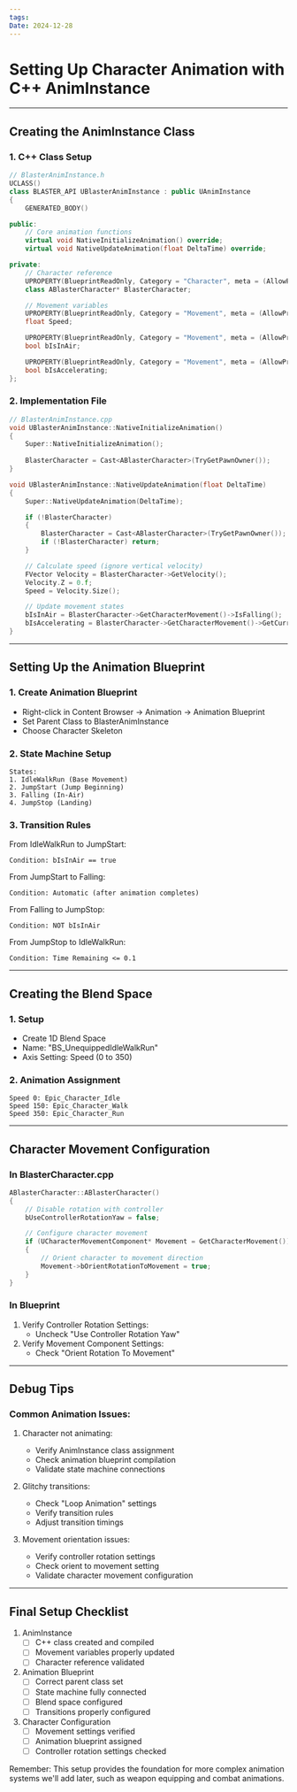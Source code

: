 ```yaml
---
tags: 
Date: 2024-12-28
---
```

# Setting Up Character Animation with C++ AnimInstance

---

## Creating the AnimInstance Class

### 1. C++ Class Setup
```cpp
// BlasterAnimInstance.h
UCLASS()
class BLASTER_API UBlasterAnimInstance : public UAnimInstance
{
    GENERATED_BODY()

public:
    // Core animation functions
    virtual void NativeInitializeAnimation() override;
    virtual void NativeUpdateAnimation(float DeltaTime) override;

private:
    // Character reference
    UPROPERTY(BlueprintReadOnly, Category = "Character", meta = (AllowPrivateAccess = "true"))
    class ABlasterCharacter* BlasterCharacter;

    // Movement variables
    UPROPERTY(BlueprintReadOnly, Category = "Movement", meta = (AllowPrivateAccess = "true"))
    float Speed;

    UPROPERTY(BlueprintReadOnly, Category = "Movement", meta = (AllowPrivateAccess = "true"))
    bool bIsInAir;

    UPROPERTY(BlueprintReadOnly, Category = "Movement", meta = (AllowPrivateAccess = "true"))
    bool bIsAccelerating;
};
```

### 2. Implementation File
```cpp
// BlasterAnimInstance.cpp
void UBlasterAnimInstance::NativeInitializeAnimation()
{
    Super::NativeInitializeAnimation();
    
    BlasterCharacter = Cast<ABlasterCharacter>(TryGetPawnOwner());
}

void UBlasterAnimInstance::NativeUpdateAnimation(float DeltaTime)
{
    Super::NativeUpdateAnimation(DeltaTime);

    if (!BlasterCharacter)
    {
        BlasterCharacter = Cast<ABlasterCharacter>(TryGetPawnOwner());
        if (!BlasterCharacter) return;
    }

    // Calculate speed (ignore vertical velocity)
    FVector Velocity = BlasterCharacter->GetVelocity();
    Velocity.Z = 0.f;
    Speed = Velocity.Size();

    // Update movement states
    bIsInAir = BlasterCharacter->GetCharacterMovement()->IsFalling();
    bIsAccelerating = BlasterCharacter->GetCharacterMovement()->GetCurrentAcceleration().Size() > 0.f;
}
```

---

## Setting Up the Animation Blueprint

### 1. Create Animation Blueprint
- Right-click in Content Browser → Animation → Animation Blueprint
- Set Parent Class to BlasterAnimInstance
- Choose Character Skeleton

### 2. State Machine Setup
```plaintext
States:
1. IdleWalkRun (Base Movement)
2. JumpStart (Jump Beginning)
3. Falling (In-Air)
4. JumpStop (Landing)
```

### 3. Transition Rules

From IdleWalkRun to JumpStart:
```plaintext
Condition: bIsInAir == true
```

From JumpStart to Falling:
```plaintext
Condition: Automatic (after animation completes)
```

From Falling to JumpStop:
```plaintext
Condition: NOT bIsInAir
```

From JumpStop to IdleWalkRun:
```plaintext
Condition: Time Remaining <= 0.1
```

---

## Creating the Blend Space

### 1. Setup
- Create 1D Blend Space
- Name: "BS_UnequippedIdleWalkRun"
- Axis Setting: Speed (0 to 350)

### 2. Animation Assignment
```plaintext
Speed 0: Epic_Character_Idle
Speed 150: Epic_Character_Walk
Speed 350: Epic_Character_Run
```

---

## Character Movement Configuration

### In BlasterCharacter.cpp
```cpp
ABlasterCharacter::ABlasterCharacter()
{
    // Disable rotation with controller
    bUseControllerRotationYaw = false;

    // Configure character movement
    if (UCharacterMovementComponent* Movement = GetCharacterMovement())
    {
        // Orient character to movement direction
        Movement->bOrientRotationToMovement = true;
    }
}
```

### In Blueprint
1. Verify Controller Rotation Settings:
   - Uncheck "Use Controller Rotation Yaw"
2. Verify Movement Component Settings:
   - Check "Orient Rotation To Movement"

---

## Debug Tips

### Common Animation Issues:
1. Character not animating:
   - Verify AnimInstance class assignment
   - Check animation blueprint compilation
   - Validate state machine connections

2. Glitchy transitions:
   - Check "Loop Animation" settings
   - Verify transition rules
   - Adjust transition timings

3. Movement orientation issues:
   - Verify controller rotation settings
   - Check orient to movement setting
   - Validate character movement configuration

---

## Final Setup Checklist

1. AnimInstance
   - [ ] C++ class created and compiled
   - [ ] Movement variables properly updated
   - [ ] Character reference validated

2. Animation Blueprint
   - [ ] Correct parent class set
   - [ ] State machine fully connected
   - [ ] Blend space configured
   - [ ] Transitions properly configured

3. Character Configuration
   - [ ] Movement settings verified
   - [ ] Animation blueprint assigned
   - [ ] Controller rotation settings checked

Remember: This setup provides the foundation for more complex animation systems we'll add later, such as weapon equipping and combat animations.